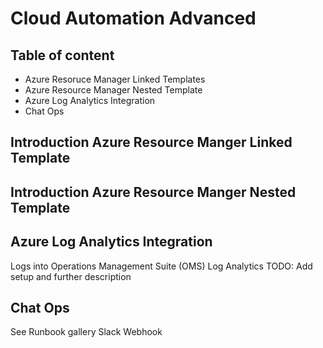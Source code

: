 # Cloud Automation Advanced

## Table of content

- Azure Resoruce Manager Linked Templates
- Azure Resource Manager Nested Template
- Azure Log Analytics Integration
- Chat Ops

## Introduction Azure Resource Manger Linked Template

## Introduction Azure Resource Manger Nested Template

## Azure Log Analytics Integration

Logs into Operations Management Suite (OMS) Log Analytics
TODO: Add setup and further description

## Chat Ops

See Runbook gallery Slack Webhook
